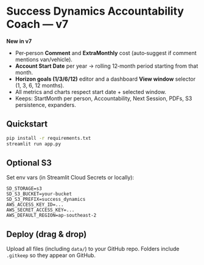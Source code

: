 # Success Dynamics Accountability Coach — v7

**New in v7**
- Per‑person **Comment** and **ExtraMonthly** cost (auto‑suggest if comment mentions van/vehicle).
- **Account Start Date** per year → rolling 12‑month period starting from that month.
- **Horizon goals (1/3/6/12)** editor and a dashboard **View window** selector (1, 3, 6, 12 months).
- All metrics and charts respect start date + selected window.
- Keeps: StartMonth per person, Accountability, Next Session, PDFs, S3 persistence, expanders.

## Quickstart
```bash
pip install -r requirements.txt
streamlit run app.py
```

## Optional S3
Set env vars (in Streamlit Cloud Secrets or locally):
```
SD_STORAGE=s3
SD_S3_BUCKET=your-bucket
SD_S3_PREFIX=success_dynamics
AWS_ACCESS_KEY_ID=...
AWS_SECRET_ACCESS_KEY=...
AWS_DEFAULT_REGION=ap-southeast-2
```

## Deploy (drag & drop)
Upload all files (including `data/`) to your GitHub repo. Folders include `.gitkeep` so they appear on GitHub.
